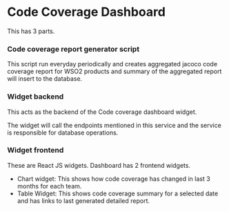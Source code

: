 # Code Coverage Dashboard

This has 3 parts.

### Code coverage report generator script

This script run everyday periodically and creates aggregated jacoco code coverage report for WSO2 products and 
summary of the aggregated report will insert to the database. 

### Widget backend

This acts as the backend of the Code coverage dashboard widget.

The widget will call the endpoints mentioned in this service and the service is responsible for database operations.

### Widget frontend

These are React JS widgets. Dashboard has 2 frontend widgets.

- Chart widget: This shows how code coverage has changed in last 3 months for each team.
- Table Widget: This shows code coverage summary for a selected date and has links to last generated detailed report.